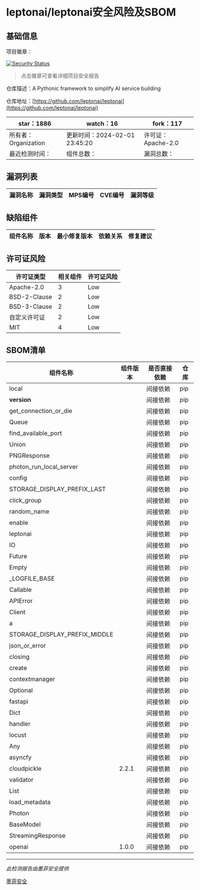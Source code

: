 # leptonai/leptonai安全风险及SBOM

## 基础信息

项目徽章：

[![Security Status](https://www.murphysec.com/platform3/v31/badge/1753146797396885504.svg)](https://www.murphysec.com/console/report/1751674685112651776/1753146797396885504)

> 点击徽章可查看详细项目安全报告

仓库描述：A Pythonic framework to simplify AI service building

仓库地址：[https://github.com/leptonai/leptonai](https://github.com/leptonai/leptonai)

| star：1886 | watch：16 | fork：117 |
| ----------- | -------------- | ------------ |
| 所有者：Organization | 更新时间：2024-02-01 23:45:20 | 许可证：Apache-2.0 |
| 最近检测时间： | 组件总数： | 漏洞总数： |




## 漏洞列表

| 漏洞名称 | 漏洞类型 | MPS编号 | CVE编号 | 漏洞等级 |
| ------- | ------ | ------- | ------ | ----- |





## 缺陷组件

| 组件名称 | 版本 | 最小修复版本 | 依赖关系 | 修复建议 |
| -------- | ---- | ------------ | -------- | -------- |





## 许可证风险

| 许可证类型 | 相关组件 | 许可证风险 |
| ---------- | -------- | ---------- |
|Apache-2.0|3|Low|
|BSD-2-Clause|2|Low|
|BSD-3-Clause|2|Low|
|自定义许可证|2|Low|
|MIT|4|Low|




## SBOM清单

| 组件名称 | 组件版本 | 是否直接依赖 | 仓库 |
| -------- | -------- | ------------ | ---- |
|local||间接依赖|pip|
|__version__||间接依赖|pip|
|get_connection_or_die||间接依赖|pip|
|Queue||间接依赖|pip|
|find_available_port||间接依赖|pip|
|Union||间接依赖|pip|
|PNGResponse||间接依赖|pip|
|photon_run_local_server||间接依赖|pip|
|config||间接依赖|pip|
|STORAGE_DISPLAY_PREFIX_LAST||间接依赖|pip|
|click_group||间接依赖|pip|
|random_name||间接依赖|pip|
|enable||间接依赖|pip|
|leptonai||间接依赖|pip|
|IO||间接依赖|pip|
|Future||间接依赖|pip|
|Empty||间接依赖|pip|
|_LOGFILE_BASE||间接依赖|pip|
|Callable||间接依赖|pip|
|APIError||间接依赖|pip|
|Client||间接依赖|pip|
|a||间接依赖|pip|
|STORAGE_DISPLAY_PREFIX_MIDDLE||间接依赖|pip|
|json_or_error||间接依赖|pip|
|closing||间接依赖|pip|
|create||间接依赖|pip|
|contextmanager||间接依赖|pip|
|Optional||间接依赖|pip|
|fastapi||间接依赖|pip|
|Dict||间接依赖|pip|
|handler||间接依赖|pip|
|locust||间接依赖|pip|
|Any||间接依赖|pip|
|asyncfy||间接依赖|pip|
|cloudpickle|2.2.1|间接依赖|pip|
|validator||间接依赖|pip|
|List||间接依赖|pip|
|load_metadata||间接依赖|pip|
|Photon||间接依赖|pip|
|BaseModel||间接依赖|pip|
|StreamingResponse||间接依赖|pip|
|openai|1.0.0|间接依赖|pip|


------

*此检测报告由墨菲安全提供*

[墨菲安全](www.murphysec.com)